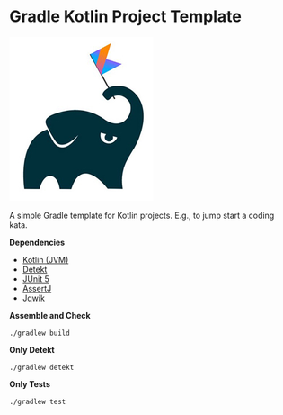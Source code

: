 # Gradle Kotlin Project Template

![alt text](gradle-kotlin-logo.jpeg "Gradle Kotlin")

A simple Gradle template for Kotlin projects. E.g., to jump start a coding kata.

**Dependencies**
* [Kotlin (JVM)](https://kotlinlang.org/docs/home.html)
* [Detekt](https://detekt.github.io/detekt/)
* [JUnit 5](https://junit.org/junit5/docs/current/user-guide/)
* [AssertJ](https://assertj.github.io/doc/)
* [Jqwik](https://jqwik.net/)

**Assemble and Check**
```
./gradlew build
```

**Only Detekt**
```
./gradlew detekt
```

**Only Tests**
```
./gradlew test
```